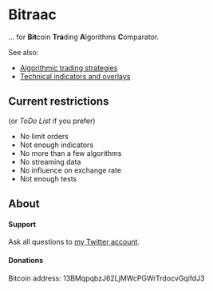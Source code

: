 # Bitraac

... for **Bit**coin **Tra**ding **A**lgorithms **C**omparator.

See also:

  * [Algorithmic trading strategies](http://en.wikipedia.org/wiki/Algorithmic_trading#Strategies)
  * [Technical indicators and overlays](http://stockcharts.com/school/doku.php?id=chart_school:technical_indicators)

## Current restrictions

(or _ToDo List_ if you prefer)

  * No limit orders
  * Not enough indicators
  * No more than a few algorithms
  * No streaming data
  * No influence on exchange rate
  * Not enough tests

## About

#### Support

Ask all questions to [my Twitter account](http://www.twitter.com/marcdeverdelhan).

#### Donations

Bitcoin address: 13BMqpqbzJ62LjMWcPGWrTrdocvGqifdJ3 
